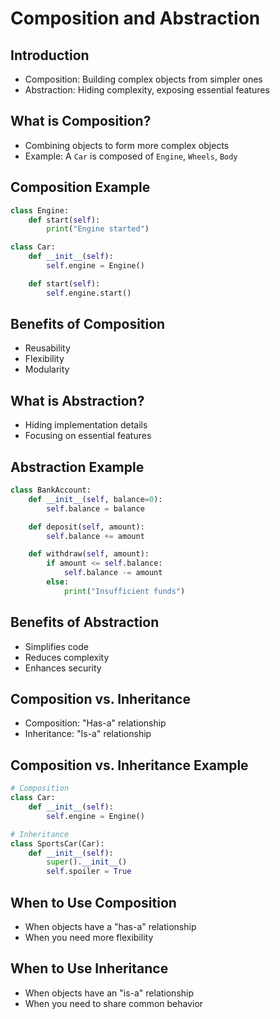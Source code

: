 # Composition and Abstraction

## Introduction

- Composition: Building complex objects from simpler ones
- Abstraction: Hiding complexity, exposing essential features

## What is Composition?

- Combining objects to form more complex objects
- Example: A `Car` is composed of `Engine`, `Wheels`, `Body`

## Composition Example

```python
class Engine:
    def start(self):
        print("Engine started")

class Car:
    def __init__(self):
        self.engine = Engine()

    def start(self):
        self.engine.start()
```

## Benefits of Composition

- Reusability
- Flexibility
- Modularity

## What is Abstraction?

- Hiding implementation details
- Focusing on essential features

## Abstraction Example

```python
class BankAccount:
    def __init__(self, balance=0):
        self.balance = balance

    def deposit(self, amount):
        self.balance += amount

    def withdraw(self, amount):
        if amount <= self.balance:
            self.balance -= amount
        else:
            print("Insufficient funds")
```

## Benefits of Abstraction

- Simplifies code
- Reduces complexity
- Enhances security

## Composition vs. Inheritance

- Composition: "Has-a" relationship
- Inheritance: "Is-a" relationship

## Composition vs. Inheritance Example

```python
# Composition
class Car:
    def __init__(self):
        self.engine = Engine()

# Inheritance
class SportsCar(Car):
    def __init__(self):
        super().__init__()
        self.spoiler = True
```

## When to Use Composition

- When objects have a "has-a" relationship
- When you need more flexibility

## When to Use Inheritance

- When objects have an "is-a" relationship
- When you need to share common behavior
